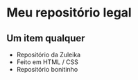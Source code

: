 # Meu repositório legal

## Um item qualquer

- Repositório da Zuleika
- Feito em HTML / CSS
- Repositório bonitinho